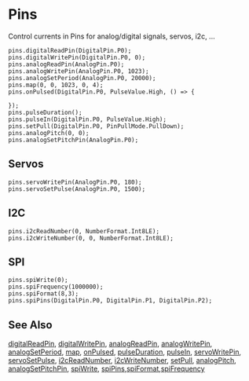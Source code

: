 # Pins

Control currents in Pins for analog/digital signals, servos, i2c, ...

```cards
pins.digitalReadPin(DigitalPin.P0);
pins.digitalWritePin(DigitalPin.P0, 0);
pins.analogReadPin(AnalogPin.P0);
pins.analogWritePin(AnalogPin.P0, 1023);
pins.analogSetPeriod(AnalogPin.P0, 20000);
pins.map(0, 0, 1023, 0, 4);
pins.onPulsed(DigitalPin.P0, PulseValue.High, () => {
    
});
pins.pulseDuration();
pins.pulseIn(DigitalPin.P0, PulseValue.High);
pins.setPull(DigitalPin.P0, PinPullMode.PullDown);
pins.analogPitch(0, 0);
pins.analogSetPitchPin(AnalogPin.P0);
```

## Servos

```cards
pins.servoWritePin(AnalogPin.P0, 180);
pins.servoSetPulse(AnalogPin.P0, 1500);
```

## I2C

```cards
pins.i2cReadNumber(0, NumberFormat.Int8LE);
pins.i2cWriteNumber(0, 0, NumberFormat.Int8LE);
```

## SPI

```cards
pins.spiWrite(0);
pins.spiFrequency(1000000);
pins.spiFormat(8,3);
pins.spiPins(DigitalPin.P0, DigitalPin.P1, DigitalPin.P2);
```

## See Also

[digitalReadPin](/reference/pins/digital-read-pin), [digitalWritePin](/reference/pins/digital-write-pin), [analogReadPin](/reference/pins/analog-read-pin), [analogWritePin](/reference/pins/analog-write-pin), [analogSetPeriod](/reference/pins/analog-set-period), [map](/reference/pins/map), [onPulsed](/reference/pins/on-pulsed), [pulseDuration](/reference/pins/pulse-duration), [pulseIn](/reference/pins/pulse-in), [servoWritePin](/reference/pins/servo-write-pin), [servoSetPulse](/reference/pins/servo-set-pulse), [i2cReadNumber](/reference/pins/i2c-read-number), [i2cWriteNumber](/reference/pins/i2c-write-number), [setPull](/reference/pins/set-pull), [analogPitch](/reference/pins/analog-pitch), [analogSetPitchPin](/reference/pins/analog-set-pitch-pin), [spiWrite](/reference/pins/spi-write),
[spiPins](/reference/pins/spi-pins),[spiFormat](/reference/pins/spi-format),[spiFrequency](/reference/pins/spi-frequency)
